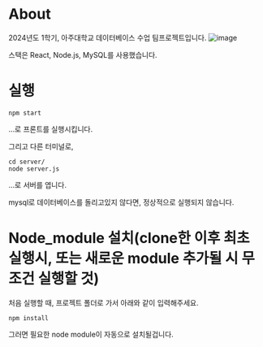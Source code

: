 # About
2024년도 1학기, 아주대학교 데이터베이스 수업 팀프로젝트입니다.
![image](https://github.com/2024-1-Ajou-DB-Team13/db_front/assets/133750250/2d1b2d57-2868-4742-ac23-a69c8518bb0b)

스택은 React, Node.js, MySQL를 사용했습니다.
# 실행
```shell
npm start
```
...로 프론트를 실행시킵니다.

그리고 다른 터미널로,
```shell
cd server/
node server.js
```
...로 서버를 엽니다.

mysql로 데이터베이스를 돌리고있지 않다면, 정상적으로 실행되지 않습니다.
# Node_module 설치(clone한 이후 최초 실행시, 또는 새로운 module 추가될 시 무조건 실행할 것)
처음 실행할 때, 프로젝트 폴더로 가서 아래와 같이 입력해주세요.
```shell
npm install
```
그러면 필요한 node module이 자동으로 설치될겁니다.
